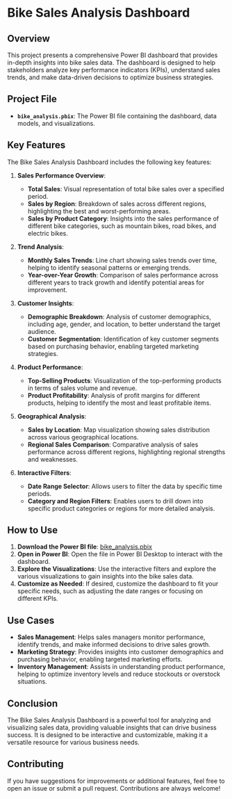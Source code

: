 # Bike Sales Analysis Dashboard

## Overview
This project presents a comprehensive Power BI dashboard that provides in-depth insights into bike sales data. The dashboard is designed to help stakeholders analyze key performance indicators (KPIs), understand sales trends, and make data-driven decisions to optimize business strategies.

## Project File
- **`bike_analysis.pbix`**: The Power BI file containing the dashboard, data models, and visualizations.

## Key Features
The Bike Sales Analysis Dashboard includes the following key features:

1. **Sales Performance Overview**:
   - **Total Sales**: Visual representation of total bike sales over a specified period.
   - **Sales by Region**: Breakdown of sales across different regions, highlighting the best and worst-performing areas.
   - **Sales by Product Category**: Insights into the sales performance of different bike categories, such as mountain bikes, road bikes, and electric bikes.

2. **Trend Analysis**:
   - **Monthly Sales Trends**: Line chart showing sales trends over time, helping to identify seasonal patterns or emerging trends.
   - **Year-over-Year Growth**: Comparison of sales performance across different years to track growth and identify potential areas for improvement.

3. **Customer Insights**:
   - **Demographic Breakdown**: Analysis of customer demographics, including age, gender, and location, to better understand the target audience.
   - **Customer Segmentation**: Identification of key customer segments based on purchasing behavior, enabling targeted marketing strategies.

4. **Product Performance**:
   - **Top-Selling Products**: Visualization of the top-performing products in terms of sales volume and revenue.
   - **Product Profitability**: Analysis of profit margins for different products, helping to identify the most and least profitable items.

5. **Geographical Analysis**:
   - **Sales by Location**: Map visualization showing sales distribution across various geographical locations.
   - **Regional Sales Comparison**: Comparative analysis of sales performance across different regions, highlighting regional strengths and weaknesses.

6. **Interactive Filters**:
   - **Date Range Selector**: Allows users to filter the data by specific time periods.
   - **Category and Region Filters**: Enables users to drill down into specific product categories or regions for more detailed analysis.

## How to Use
1. **Download the Power BI file**: [bike_analysis.pbix](bike_analysis.pbix)
2. **Open in Power BI**: Open the file in Power BI Desktop to interact with the dashboard.
3. **Explore the Visualizations**: Use the interactive filters and explore the various visualizations to gain insights into the bike sales data.
4. **Customize as Needed**: If desired, customize the dashboard to fit your specific needs, such as adjusting the date ranges or focusing on different KPIs.

## Use Cases
- **Sales Management**: Helps sales managers monitor performance, identify trends, and make informed decisions to drive sales growth.
- **Marketing Strategy**: Provides insights into customer demographics and purchasing behavior, enabling targeted marketing efforts.
- **Inventory Management**: Assists in understanding product performance, helping to optimize inventory levels and reduce stockouts or overstock situations.

## Conclusion
The Bike Sales Analysis Dashboard is a powerful tool for analyzing and visualizing sales data, providing valuable insights that can drive business success. It is designed to be interactive and customizable, making it a versatile resource for various business needs.

## Contributing
If you have suggestions for improvements or additional features, feel free to open an issue or submit a pull request. Contributions are always welcome!
